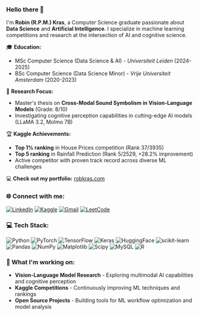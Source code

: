 ### Hello there 👋

I'm **Robin (R.P.M.) Kras**, a Computer Science graduate passionate about **Data Science** and **Artificial Intelligence**. I specialize in machine learning competitions and research at the intersection of AI and cognitive science.

🎓 **Education:**
- MSc Computer Science (Data Science & AI) - *Universiteit Leiden* (2024-2025)
- BSc Computer Science (Data Science Minor) - *Vrije Universiteit Amsterdam* (2020-2023)

🔬 **Research Focus:**
- Master's thesis on **Cross-Modal Sound Symbolism in Vision-Language Models** (Grade: 8/10)
- Investigating cognitive perception capabilities in cutting-edge AI models (LLaMA 3.2, Molmo 7B)

🏆 **Kaggle Achievements:**
- **Top 1% ranking** in House Prices competition (Rank 37/3935)
- **Top 5 ranking** in Rainfall Prediction (Rank 5/2529, +28.2% improvement)
- Active competitor with proven track record across diverse ML challenges

💻 **Check out my portfolio:** [robkras.com](https://robkras.com)

### 🌐 Connect with me:
[![LinkedIn](https://img.shields.io/badge/LinkedIn-%230077B5.svg?logo=linkedin&logoColor=white)](https://www.linkedin.com/in/rob-kras/)
[![Kaggle](https://img.shields.io/badge/Kaggle-035a7d?style=for-the-badge&logo=kaggle&logoColor=white)](https://www.kaggle.com/robkraseu)
[![Gmail](https://img.shields.io/badge/Gmail-D14836?style=for-the-badge&logo=gmail&logoColor=white)](mailto:robkraseu@gmail.com)
[![LeetCode](https://img.shields.io/badge/LeetCode-000000?style=for-the-badge&logo=LeetCode&logoColor=#d16c06)](https://leetcode.com/u/youknowyourself/)

### 💻 Tech Stack:
![Python](https://img.shields.io/badge/python-3670A0?style=for-the-badge&logo=python&logoColor=ffdd54) ![PyTorch](https://img.shields.io/badge/PyTorch-%23EE4C2C.svg?style=for-the-badge&logo=PyTorch&logoColor=white) ![TensorFlow](https://img.shields.io/badge/TensorFlow-%23FF6F00.svg?style=for-the-badge&logo=TensorFlow&logoColor=white) ![Keras](https://img.shields.io/badge/Keras-%23D00000.svg?style=for-the-badge&logo=Keras&logoColor=white) ![HuggingFace](https://img.shields.io/badge/%F0%9F%A4%97%20Hugging%20Face-FFD21E?style=for-the-badge&logoColor=black) ![scikit-learn](https://img.shields.io/badge/scikit--learn-%23F7931E.svg?style=for-the-badge&logo=scikit-learn&logoColor=white) ![Pandas](https://img.shields.io/badge/pandas-%23150458.svg?style=for-the-badge&logo=pandas&logoColor=white) ![NumPy](https://img.shields.io/badge/numpy-%23013243.svg?style=for-the-badge&logo=numpy&logoColor=white) ![Matplotlib](https://img.shields.io/badge/Matplotlib-%23ffffff.svg?style=for-the-badge&logo=Matplotlib&logoColor=black) ![Scipy](https://img.shields.io/badge/SciPy-%230C55A5.svg?style=for-the-badge&logo=scipy&logoColor=%white) ![MySQL](https://img.shields.io/badge/mysql-%2300000f.svg?style=for-the-badge&logo=mysql&logoColor=white) ![R](https://img.shields.io/badge/r-%23276DC3.svg?style=for-the-badge&logo=r&logoColor=white)

### 🚀 What I'm working on:
- **Vision-Language Model Research** - Exploring multimodal AI capabilities and cognitive perception
- **Kaggle Competitions** - Continuously improving ML techniques and rankings
- **Open Source Projects** - Building tools for ML workflow optimization and model analysis
